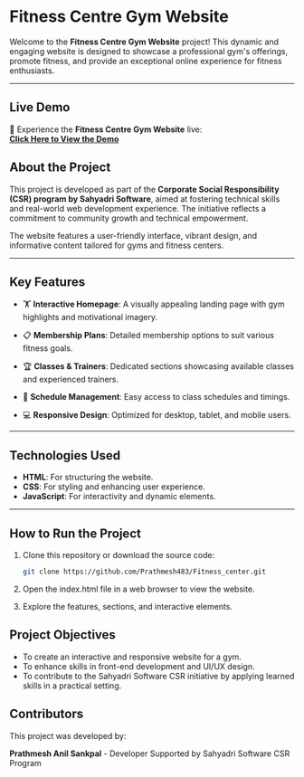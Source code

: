 # **Fitness Centre Gym Website**

Welcome to the **Fitness Centre Gym Website** project! This dynamic and engaging website is designed to showcase a professional gym's offerings, promote fitness, and provide an exceptional online experience for fitness enthusiasts.

---

## **Live Demo**

🚀 Experience the **Fitness Centre Gym Website** live:  
**[Click Here to View the Demo](https://fitcentre.netlify.app/)**


## **About the Project**

This project is developed as part of the **Corporate Social Responsibility (CSR) program by Sahyadri Software**, aimed at fostering technical skills and real-world web development experience. The initiative reflects a commitment to community growth and technical empowerment.

The website features a user-friendly interface, vibrant design, and informative content tailored for gyms and fitness centers.

---

## **Key Features**

- 🏋️ **Interactive Homepage**: A visually appealing landing page with gym highlights and motivational imagery.
- 📋 **Membership Plans**: Detailed membership options to suit various fitness goals.
- 🏆 **Classes & Trainers**: Dedicated sections showcasing available classes and experienced trainers.
- 📅 **Schedule Management**: Easy access to class schedules and timings.

- 💻 **Responsive Design**: Optimized for desktop, tablet, and mobile users.

---

## **Technologies Used**

- **HTML**: For structuring the website.
- **CSS**: For styling and enhancing user experience.
- **JavaScript**: For interactivity and dynamic elements.

---

## **How to Run the Project**

1. Clone this repository or download the source code:
   ```bash
   git clone https://github.com/Prathmesh483/Fitness_center.git

2. Open the index.html file in a web browser to view the website.

3. Explore the features, sections, and interactive elements.

## **Project Objectives**
- To create an interactive and responsive website for a gym.
- To enhance skills in front-end development and UI/UX design.
- To contribute to the Sahyadri Software CSR initiative by applying learned skills in a practical setting.

## **Contributors**
This project was developed by:

**Prathmesh Anil Sankpal** - Developer
    Supported by Sahyadri Software CSR Program